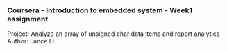 ### Coursera - Introduction to embedded system - Week1 assignment
Project: Analyze an array of unsigned char data items and report analytics  
Author: Lance Li  
